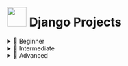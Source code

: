 # <img src="https://www.svgrepo.com/show/353657/django-icon.svg" width="45" height="45" /> Django Projects



<details>
  <summary>🌱 Beginner</summary>
  <ul>
    <li><a href="https://github.com/Eamateli/Django-Projects/tree/main/Beginner/real_estate" target="_blank">Real Estate App</a> ✔️</li>
    <li><a href="https://github.com/Eamateli/CRM_App" target="_blank">CRM App</a> ✔️</li>
    <li><a href="https://github.com/Eamateli/CRM_App" target="_blank">----List</a></li>
    
  </ul>
</details>

<details>
  <summary>🌿 Intermediate</summary>
  <ul>
    <li><a href="https://github.com/Eamateli/Circle" target="_blank">Circle</a> ✔️</li>
    <li><a href="https://github.com/Eamateli/Online_Marketplace" target="_blank">Bazaar</a> ✔️</li>
    <li><a href="https://github.com/Eamateli/E-commerce-Website" target="_blank">Bazaar</a> ✔️</li>
    
  </ul>
</details>

<details>
  <summary>🌳 Advanced</summary>
  <ul>
    <li><a href="#" target="_blank">Multi-Tenant SaaS Platform</a></li>
    <li><a href="#" target="_blank">Real-time Chat App (Django + Channels)</a></li>
  </ul>
</details>

